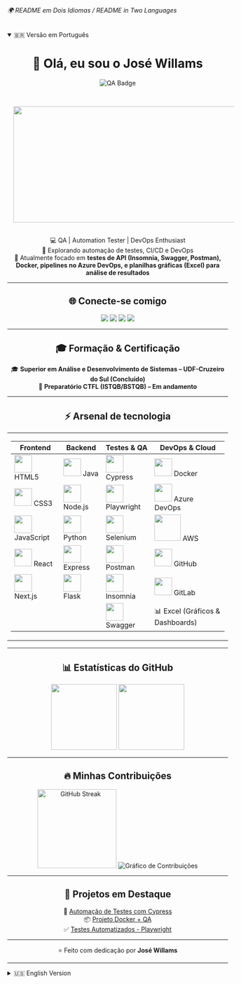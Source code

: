 # <h6>🌍 README em Dois Idiomas / README in Two Languages</h6>

<details open>
<summary>🇧🇷 Versão em Português</summary>

<div align="center">

# 👋 Olá, eu sou o José Willams  

<img src="https://img.shields.io/badge/QUALITY%20ASSURANCE-4285F4?style=for-the-badge&logo=checkmarx&logoColor=white" alt="QA Badge"/> 

<p align="center">
<p>&nbsp;</p><div class="separator" style="clear: both; text-align: center;"><a href="https://blogger.googleusercontent.com/img/b/R29vZ2xl/AVvXsEiGv4Ao57LOzK17TISTUT424H3MHi6zLFNPGvYfQg3IaQilBcK35VxEBFfuXu-4cym9OyEK4AA4C4u0qR6BvQHYENek1HoNsjkI__uPvl2klDaSFW9gMTGKt-E2M5wJaVTRvuuyuPLraWtOSw5WAsgitOt3jFDAUeCPKEfOZq4oip7fHZjevdR3LewkvcKr/s480/neutral.gif" imageanchor="1" style="margin-left: 1em; margin-right: 1em;"><img border="0" data-original-height="398" data-original-width="480" height="265" src="https://blogger.googleusercontent.com/img/b/R29vZ2xl/AVvXsEiGv4Ao57LOzK17TISTUT424H3MHi6zLFNPGvYfQg3IaQilBcK35VxEBFfuXu-4cym9OyEK4AA4C4u0qR6BvQHYENek1HoNsjkI__uPvl2klDaSFW9gMTGKt-E2M5wJaVTRvuuyuPLraWtOSw5WAsgitOt3jFDAUeCPKEfOZq4oip7fHZjevdR3LewkvcKr/w718-h265/neutral.gif" width="718" /></a></div><br /><p></p>
</p>


💻 QA | Automation Tester | DevOps Enthusiast  
🚀 Explorando automação de testes, CI/CD e DevOps  
🌱 Atualmente focado em **testes de API (Insomnia, Swagger, Postman), Docker, pipelines no Azure DevOps, e planilhas gráficas (Excel) para análise de resultados**  

---

## 🌐 Conecte-se comigo  

<a href="https://linkedin.com/in/007will" target="_blank"><img src="https://img.shields.io/badge/LinkedIn-0077B5?logo=linkedin&logoColor=white" /></a>
<a href="https://github.com/007will" target="_blank"><img src="https://img.shields.io/badge/GitHub-000?logo=github&logoColor=white" /></a>
<a href="mailto:rocha@email.com"><img src="https://img.shields.io/badge/Email-D14836?logo=gmail&logoColor=white" /></a>
<a href="https://www.instagram.com/willams.dev" target="_blank"><img src="https://img.shields.io/badge/Instagram-E4405F?logo=instagram&logoColor=white" /></a>

---

## 🎓 Formação & Certificação  

🎓 **Superior em Análise e Desenvolvimento de Sistemas – UDF-Cruzeiro do Sul (Concluído)**  
📜 **Preparatório CTFL (ISTQB/BSTQB) – Em andamento**  

---

## ⚡ Arsenal de tecnologia  

<table>
<tr>
<td>

| Frontend | Backend | Testes & QA | DevOps & Cloud |
|----------|---------|-------------|----------------|
| <img src="https://cdn.jsdelivr.net/gh/devicons/devicon/icons/html5/html5-original.svg" width="40"/> HTML5 | <img src="https://cdn.jsdelivr.net/gh/devicons/devicon/icons/java/java-original.svg" width="40"/> Java | <img src="https://cdn.jsdelivr.net/gh/devicons/devicon/icons/cypressio/cypressio-original.svg" width="40"/> Cypress | <img src="https://cdn.jsdelivr.net/gh/devicons/devicon/icons/docker/docker-original.svg" width="40"/> Docker |
| <img src="https://cdn.jsdelivr.net/gh/devicons/devicon/icons/css3/css3-original.svg" width="40"/> CSS3 | <img src="https://cdn.jsdelivr.net/gh/devicons/devicon/icons/nodejs/nodejs-original.svg" width="40"/> Node.js | <img src="https://cdn.jsdelivr.net/gh/devicons/devicon/icons/playwright/playwright-original.svg" width="40"/> Playwright | <img src="https://cdn.jsdelivr.net/gh/devicons/devicon/icons/azure/azure-original.svg" width="40"/> Azure DevOps |
| <img src="https://cdn.jsdelivr.net/gh/devicons/devicon/icons/javascript/javascript-original.svg" width="40"/> JavaScript | <img src="https://cdn.jsdelivr.net/gh/devicons/devicon/icons/python/python-original.svg" width="40"/> Python | <img src="https://cdn.jsdelivr.net/gh/devicons/devicon/icons/selenium/selenium-original.svg" width="40"/> Selenium | <img src="https://upload.wikimedia.org/wikipedia/commons/9/93/Amazon_Web_Services_Logo.svg" width="60"/> AWS |
| <img src="https://cdn.jsdelivr.net/gh/devicons/devicon/icons/react/react-original.svg" width="40"/> React | <img src="https://cdn.jsdelivr.net/gh/devicons/devicon/icons/express/express-original.svg" width="40"/> Express | <img src="https://cdn.jsdelivr.net/gh/devicons/devicon/icons/postman/postman-original.svg" width="40"/> Postman | <img src="https://cdn.jsdelivr.net/gh/devicons/devicon/icons/github/github-original.svg" width="40"/> GitHub |
| <img src="https://cdn.jsdelivr.net/gh/devicons/devicon/icons/nextjs/nextjs-original.svg" width="40"/> Next.js | <img src="https://cdn.jsdelivr.net/gh/devicons/devicon/icons/flask/flask-original.svg" width="40"/> Flask | <img src="https://cdn.jsdelivr.net/gh/devicons/devicon/icons/insomnia/insomnia-original.svg" width="40"/> Insomnia | <img src="https://cdn.jsdelivr.net/gh/devicons/devicon/icons/gitlab/gitlab-original.svg" width="40"/> GitLab |
|  |  | <img src="https://cdn.jsdelivr.net/gh/devicons/devicon/icons/swagger/swagger-original.svg" width="40"/> Swagger | 📊 Excel (Gráficos & Dashboards) |

</td>
</tr>
</table>

---

## 📊 Estatísticas do GitHub  

<img src="https://github-readme-stats.vercel.app/api?username=007will&show_icons=true&theme=radical" height="150"/>  
<img src="https://github-readme-stats.vercel.app/api/top-langs/?username=007will&layout=compact&theme=radical" height="150"/>  

---

## 🔥 Minhas Contribuições  

<img src="https://streak-stats.demolab.com?user=007will&theme=radical&hide_border=true" height="180" alt="GitHub Streak"/>  

<img src="https://github-readme-activity-graph.vercel.app/graph?username=007will&theme=radical&hide_border=true" alt="Gráfico de Contribuições"/>  

---

## 🚀 Projetos em Destaque  

🔎 [Automação de Testes com Cypress](https://github.com/007will/diretorio_automation)  
📦 [Projeto Docker + QA](https://github.com/007will/azure_s)  
✅ [Testes Automatizados - Playwright](https://github.com/007will/sicero_automation)  

---

⭐ Feito com dedicação por **José Willams**  

</div>

</details>

---

<details>
<summary>🇺🇸 English Version</summary>

<div align="center">

# 👋 Hi, I'm José Willams  

<img src="https://img.shields.io/badge/QUALITY%20ASSURANCE-4285F4?style=for-the-badge&logo=checkmarx&logoColor=white" alt="QA Badge"/> 

<p align="center">
<p>&nbsp;</p><div class="separator" style="clear: both; text-align: center;"><a href="https://blogger.googleusercontent.com/img/b/R29vZ2xl/AVvXsEiGv4Ao57LOzK17TISTUT424H3MHi6zLFNPGvYfQg3IaQilBcK35VxEBFfuXu-4cym9OyEK4AA4C4u0qR6BvQHYENek1HoNsjkI__uPvl2klDaSFW9gMTGKt-E2M5wJaVTRvuuyuPLraWtOSw5WAsgitOt3jFDAUeCPKEfOZq4oip7fHZjevdR3LewkvcKr/s480/neutral.gif" imageanchor="1" style="margin-left: 1em; margin-right: 1em;"><img border="0" data-original-height="398" data-original-width="480" height="265" src="https://blogger.googleusercontent.com/img/b/R29vZ2xl/AVvXsEiGv4Ao57LOzK17TISTUT424H3MHi6zLFNPGvYfQg3IaQilBcK35VxEBFfuXu-4cym9OyEK4AA4C4u0qR6BvQHYENek1HoNsjkI__uPvl2klDaSFW9gMTGKt-E2M5wJaVTRvuuyuPLraWtOSw5WAsgitOt3jFDAUeCPKEfOZq4oip7fHZjevdR3LewkvcKr/w718-h265/neutral.gif" width="718" /></a></div><br /><p></p>
</p>

💻 QA | Automation Tester | DevOps Enthusiast  
🚀 Exploring test automation, CI/CD and DevOps  
🌱 Currently focused on **API testing (Insomnia, Swagger, Postman), Docker, Azure DevOps pipelines, and Excel dashboards for reporting**  

---

## 🌐 Connect with Me  

<a href="https://linkedin.com/in/007will" target="_blank"><img src="https://img.shields.io/badge/LinkedIn-0077B5?logo=linkedin&logoColor=white" /></a>
<a href="https://github.com/007will" target="_blank"><img src="https://img.shields.io/badge/GitHub-000?logo=github&logoColor=white" /></a>
<a href="mailto:rocha@email.com"><img src="https://img.shields.io/badge/Email-D14836?logo=gmail&logoColor=white" /></a>
<a href="https://www.instagram.com/willams.dev" target="_blank"><img src="https://img.shields.io/badge/Instagram-E4405F?logo=instagram&logoColor=white" /></a>

---

## 🎓 Education & Certification  

🎓 **Bachelor in Systems Analysis and Development – UDF-Cruzeiro do Sul (Completed)**  
📜 **CTFL (ISTQB/BSTQB) Preparation – In Progress**  

---

## ⚡ Tech Arsenal  

<table>
<tr>
<td>

| Frontend | Backend | Testing & QA | DevOps & Cloud |
|----------|---------|--------------|----------------|
| <img src="https://cdn.jsdelivr.net/gh/devicons/devicon/icons/html5/html5-original.svg" width="40"/> HTML5 | <img src="https://cdn.jsdelivr.net/gh/devicons/devicon/icons/java/java-original.svg" width="40"/> Java | <img src="https://cdn.jsdelivr.net/gh/devicons/devicon/icons/cypressio/cypressio-original.svg" width="40"/> Cypress | <img src="https://cdn.jsdelivr.net/gh/devicons/devicon/icons/docker/docker-original.svg" width="40"/> Docker |
| <img src="https://cdn.jsdelivr.net/gh/devicons/devicon/icons/css3/css3-original.svg" width="40"/> CSS3 | <img src="https://cdn.jsdelivr.net/gh/devicons/devicon/icons/nodejs/nodejs-original.svg" width="40"/> Node.js | <img src="https://cdn.jsdelivr.net/gh/devicons/devicon/icons/playwright/playwright-original.svg" width="40"/> Playwright | <img src="https://cdn.jsdelivr.net/gh/devicons/devicon/icons/azure/azure-original.svg" width="40"/> Azure DevOps |
| <img src="https://cdn.jsdelivr.net/gh/devicons/devicon/icons/javascript/javascript-original.svg" width="40"/> JavaScript | <img src="https://cdn.jsdelivr.net/gh/devicons/devicon/icons/python/python-original.svg" width="40"/> Python | <img src="https://cdn.jsdelivr.net/gh/devicons/devicon/icons/selenium/selenium-original.svg" width="40"/> Selenium | <img src="https://upload.wikimedia.org/wikipedia/commons/9/93/Amazon_Web_Services_Logo.svg" width="60"/> AWS |
| <img src="https://cdn.jsdelivr.net/gh/devicons/devicon/icons/react/react-original.svg" width="40"/> React | <img src="https://cdn.jsdelivr.net/gh/devicons/devicon/icons/express/express-original.svg" width="40"/> Express | <img src="https://cdn.jsdelivr.net/gh/devicons/devicon/icons/postman/postman-original.svg" width="40"/> Postman | <img src="https://cdn.jsdelivr.net/gh/devicons/devicon/icons/github/github-original.svg" width="40"/> GitHub |
| <img src="https://cdn.jsdelivr.net/gh/devicons/devicon/icons/nextjs/nextjs-original.svg" width="40"/> Next.js | <img src="https://cdn.jsdelivr.net/gh/devicons/devicon/icons/flask/flask-original.svg" width="40"/> Flask | <img src="https://cdn.jsdelivr.net/gh/devicons/devicon/icons/insomnia/insomnia-original.svg" width="40"/> Insomnia | <img src="https://cdn.jsdelivr.net/gh/devicons/devicon/icons/gitlab/gitlab-original.svg" width="40"/> GitLab |
|  |  | <img src="https://cdn.jsdelivr.net/gh/devicons/devicon/icons/swagger/swagger-original.svg" width="40"/> Swagger | 📊 Excel (Charts & Dashboards) |

</td>
</tr>
</table>

---

## 📊 GitHub Stats  

<img src="https://github-readme-stats.vercel.app/api?username=007will&show_icons=true&theme=radical" height="150"/>  
<img src="https://github-readme-stats.vercel.app/api/top-langs/?username=007will&layout=compact&theme=radical" height="150"/>  

---

## 🔥 My Contributions  

<img src="https://streak-stats.demolab.com?user=007will&theme=radical&hide_border=true" height="180" alt="GitHub Streak"/>  

<img src="https://github-readme-activity-graph.vercel.app/graph?username=007will&theme=radical&hide_border=true" alt="Contribution Graph"/>  

---

## 🚀 Featured Projects  

🔎 [Test Automation with Cypress](https://github.com/007will/diretorio_automation)  
📦 [Docker + QA Project](https://github.com/007will/azure_s)  
✅ [Playwright Automated Tests](https://github.com/007will/sicero_automation)  

---

⭐ Made with dedication by **José Willams**  

</div>

</details>
